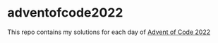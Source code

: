 # adventofcode2022
This repo contains my solutions for each day of [Advent of Code 2022](https://adventofcode.com/)
